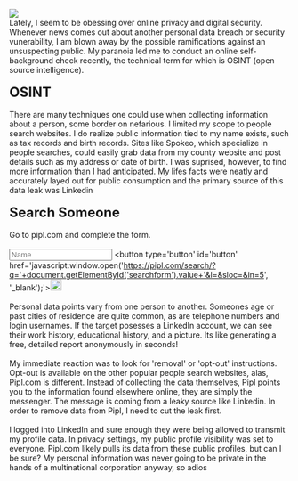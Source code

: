 <img src='https://images.pexels.com/photos/942304/pexels-photo-942304.jpeg?auto=compress&cs=tinysrgb&h=650&w=940'/><br />Lately, I seem to be obessing over online privacy and digital security. Whenever news comes out about another personal data breach or security vunerability, I am blown away by the possible ramifications against an unsuspecting public. My paranoia led me to conduct an online self-background check recently, the technical term for which is OSINT (open source intelligence).<br />
        <br /><span style='font-size:x-large;font-weight:bold;'>OSINT</span><br /><br />
         There are many techniques one could use when collecting information about a person, some border on nefarious. I limited my scope to people search websites. I do realize public information tied to my name exists, such as tax records and birth records. Sites like Spokeo, which specialize in people searches, could easily grab data from my county website and post details such as my address or date of birth. I was suprised, however, to find more information than I had anticipated. My lifes facts were neatly and accurately layed out for public consumption and the primary source of this data leak was Linkedin<br />
         <br /><span style='font-size:x-large;font-weight:bold;'>Search Someone</span><br /><br />
        Go to pipl.com and complete the form.<br /><br /><input type='text' id='searchform' placeholder='Name' />&nbsp;<button type='button' id='button' href='javascript:window.open('https://pipl.com/search/?q='+document.getElementById('searchform').value+'&l=&sloc=&in=5', '_blank');'><img src='https://pipl.com/static/img/mobile-high/home_logo_300-min.png' height='20px' /> </button><br /><br />Personal data points vary from one person to another. Someones age or past cities of residence are quite common, as are telephone numbers and login usernames. If the target posesses a LinkedIn account, we can see their work history, educational history, and a picture. Its like generating a free, detailed report anonymously in seconds!<br /><br />My immediate reaction was to look for 'removal' or 'opt-out' instructions. Opt-out is available on the other popular people search websites, alas, Pipl.com is different. Instead of collecting the data themselves, Pipl points you to the information found elsewhere online, they are simply the messenger. The message is coming from a leaky source like Linkedin. In order to remove data from Pipl, I need to cut the leak first.<br /><br />I logged into LinkedIn and sure enough they were being allowed to transmit my profile data. In privacy settings, my public profile visibility was set to everyone. Pipl.com likely pulls its data from these public profiles, but can I be sure? My personal information was never going to be private in the hands of a multinational corporation anyway, so adios
